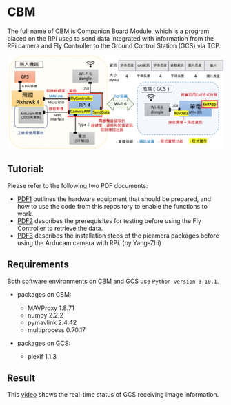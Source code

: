 # CBM
The full name of CBM is Companion Board Module, which is a program placed on the RPi used to send data integrated with information from the RPi camera and Fly Controller to the Ground Control Station (GCS) via TCP.

![image](https://github.com/jiahaubai/CBM/blob/main/images/idea.png)

## Tutorial: 
Please refer to the following two PDF documents:
- [PDF1](https://drive.google.com/file/d/1vVWd74iWApgGy19D7E8S6beF2QB3X9Ne/view?usp=drive_link) outlines the hardware equipment that should be prepared, and how to use the code from this repository to enable the functions to work.
- [PDF2](https://drive.google.com/file/d/1F9L6rhQzNB4RR3kCWNvnUYC6CzE1HqsU/view?usp=drive_link) describes the prerequisites for testing before using the Fly Controller to retrieve the data.
- [PDF3](https://drive.google.com/file/d/1YW_dorpeJJiZZFw8q3w-rzhl4aR1OLRk/view?usp=drive_link) describes the installation steps of the picamera packages before using the Arducam camera with RPi. (by Yang-Zhi)

## Requirements

Both software environments on CBM and GCS use `Python version 3.10.1`.
* packages on CBM:
  * MAVProxy   1.8.71
  * numpy      2.2.2
  * pymavlink  2.4.42
  * multiprocess 0.70.17
    
* packages on GCS:  
  * piexif     1.1.3

## Result
This [video](https://drive.google.com/file/d/1-NkS1Z2yHKOuRpVHWrsqydOKQ0YYJnnV/view?usp=sharing) shows the real-time status of GCS receiving image information.


